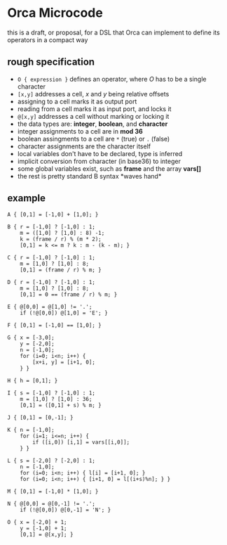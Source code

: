 # Orca Microcode

this is a draft, or proposal, for a DSL that Orca can implement to define its operators in a compact way

## rough specification

- `O { expression }` defines an operator, where _O_ has to be a single character
- `[x,y]` addresses a cell, _x_ and _y_ being relative offsets
- assigning to a cell marks it as output port
- reading from a cell marks it as input port, and locks it
- `@[x,y]` addresses a cell without marking or locking it
- the data types are: **integer**, **boolean**, and **character**
- integer assignments to a cell are in **mod 36**
- boolean assingments to a cell are `*` (true) or `.` (false)
- character assignments are the character itself
- local variables don't have to be declared, type is inferred
- implicit conversion from character (in base36) to integer
- some global variables exist, such as **frame** and the array **vars[]**
- the rest is pretty standard B syntax \*waves hand\*

## example

```
A { [0,1] = [-1,0] + [1,0]; }

B { r = [-1,0] ? [-1,0] : 1;
    m = ([1,0] ? [1,0] : 8) -1;
    k = (frame / r) % (m * 2);
    [0,1] = k <= m ? k : m - (k - m); }

C { r = [-1,0] ? [-1,0] : 1;
    m = [1,0] ? [1,0] : 8;
    [0,1] = (frame / r) % m; }

D { r = [-1,0] ? [-1,0] : 1;
    m = [1,0] ? [1,0] : 8;
    [0,1] = 0 == (frame / r) % m; }

E { @[0,0] = @[1,0] != '.';
    if (!@[0,0]) @[1,0] = 'E'; }

F { [0,1] = [-1,0] == [1,0]; }

G { x = [-3,0];
    y = [-2,0];
    n = [-1,0];
    for (i=0; i<n; i++) {
        [x+i, y] = [i+1, 0];
    } }

H { h = [0,1]; }

I { s = [-1,0] ? [-1,0] : 1;
    m = [1,0] ? [1,0] : 36;
    [0,1] = ([0,1] + s) % m; }

J { [0,1] = [0,-1]; }

K { n = [-1,0];
    for (i=1; i<=n; i++) {
        if ([i,0]) [i,1] = vars[[i,0]];
    } } 

L { s = [-2,0] ? [-2,0] : 1;
    n = [-1,0];
    for (i=0; i<n; i++) { l[i] = [i+1, 0]; }
    for (i=0; i<n; i++) { [i+1, 0] = l[(i+s)%n]; } }

M { [0,1] = [-1,0] * [1,0]; }

N { @[0,0] = @[0,-1] != '.';
    if (!@[0,0]) @[0,-1] = 'N'; }

O { x = [-2,0] + 1;
    y = [-1,0] + 1;
    [0,1] = @[x,y]; }

```